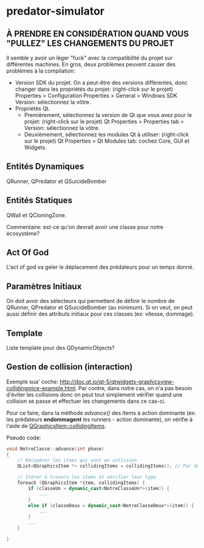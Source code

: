 # predator-simulator

## À PRENDRE EN CONSIDÉRATION QUAND VOUS "PULLEZ" LES CHANGEMENTS DU PROJET

Il semble y avoir un léger "fuck" avec la compatibilité du projet sur différentes machines. En gros, deux problèmes peuvent causer des problèmes à la compilation:
- Version SDK du projet. On a peut-être des versions différentes, donc changer dans les propriétés du projet: (right-click sur le projet) Properties > Configuration Properties > General > Windows SDK Version: sélectionnez la vôtre.
- Propriétés Qt.
	- Premièrement, sélectionnez la version de Qt que vous avez pour le projet: (right-click sur le projet) Qt Properties > Properties tab > Version: sélectionnez la vôtre.
	- Deuxièmement, sélectionnez les modules Qt à utiliser: (right-click sur le projet) Qt Properties > Qt Modules tab: cochez Core, GUI et Widgets.

## Entités Dynamiques

QRunner, QPredator et QSuicideBomber

## Entités Statiques

QWall et QCloningZone.

Commentaire: est-ce qu'on devrait avoir une classe pour notre écosystème?

## Act Of God

L'act of god va geler le déplacement des prédateurs pour un temps donné.

## Paramètres Initiaux

On doit avoir des sélecteurs qui permettent de définir le nombre de QRunner, QPredator et QSuicideBomber (au minimum). Si on veut, on peut aussi définir des attributs initiaux pour ces classes (ex: vitesse, dommage).

## Template

Liste template pour des QDynamicObjects?

## Gestion de collision (interaction)

Exemple sua' coche: http://doc.qt.io/qt-5/qtwidgets-graphicsview-collidingmice-example.html. Par contre, dans notre cas, on n'a pas besoin d'éviter les collisions donc on peut tout simplement vérifier quand une collision se passe et effectuer les changements dans ce cas-ci.

Pour ce faire, dans la méthode *advance()* des items à action dominante (ex: les prédateurs **endommagent** les runners - action dominante), on vérifie à l'aide de [QGraphicsItem::collidingItems](http://doc.qt.io/qt-5/qgraphicsitem.html#collidingItems).

Pseudo code:

```cpp
void NotreClasse::advance(int phase)
{
	// Récupérer les items qui sont en collision
	QList<QGraphicsItem *> collidingItems = collidingItems(); // Par défaut: les items qui overlap avec la shape de l'item et les items qui touchent au contour de l'item
	
	// Itérer à travers les items et vérifier leur type
	foreach (QGraphicsItem *item, collidingItems) {
		if (classeUn = dynamic_cast<NotreClasseUn*>(item)) {
			...
		}
		else if (classeDeux = dynamic_cast<NotreClasseDeux*>(item)) {
			...
		}
		...
	}

}
```


